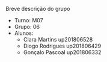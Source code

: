 
Breve descrição do grupo

* Turno: M07
* Grupo: 06
* Alunos:
    - Clara Martins up201806528
    - Diogo Rodrigues up201806429
    - Gonçalo Pascoal up201806332
